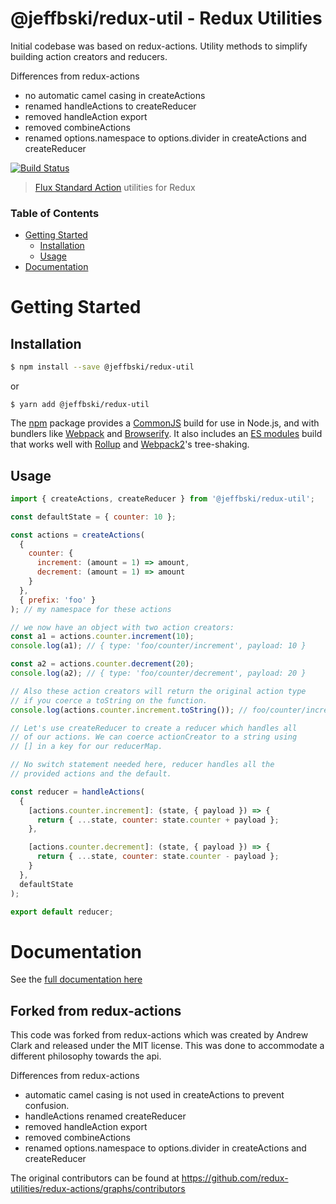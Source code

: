 # @jeffbski/redux-util - Redux Utilities

Initial codebase was based on redux-actions. Utility methods to simplify building action creators and reducers.

Differences from redux-actions

- no automatic camel casing in createActions
- renamed handleActions to createReducer
- removed handleAction export
- removed combineActions
- renamed options.namespace to options.divider in createActions and createReducer

[![Build Status](https://travis-ci.org/jeffbski/redux-util.svg?branch=master)](https://travis-ci.org/jeffbski/redux-util)

> [Flux Standard Action](https://github.com/acdlite/flux-standard-action) utilities for Redux

### Table of Contents

- [Getting Started](#getting-started)
  - [Installation](#installation)
  - [Usage](#usage)
- [Documentation](#documentation)

# Getting Started

## Installation

```bash
$ npm install --save @jeffbski/redux-util
```

or

```
$ yarn add @jeffbski/redux-util
```

The [npm](https://www.npmjs.com) package provides a [CommonJS](http://webpack.github.io/docs/commonjs.html) build for use in Node.js, and with bundlers like [Webpack](http://webpack.github.io/) and [Browserify](http://browserify.org/). It also includes an [ES modules](http://jsmodules.io/) build that works well with [Rollup](http://rollupjs.org/) and [Webpack2](https://webpack.js.org)'s tree-shaking.

## Usage

```js
import { createActions, createReducer } from '@jeffbski/redux-util';

const defaultState = { counter: 10 };

const actions = createActions(
  {
    counter: {
      increment: (amount = 1) => amount,
      decrement: (amount = 1) => amount
    }
  },
  { prefix: 'foo' }
); // my namespace for these actions

// we now have an object with two action creators:
const a1 = actions.counter.increment(10);
console.log(a1); // { type: 'foo/counter/increment', payload: 10 }

const a2 = actions.counter.decrement(20);
console.log(a2); // { type: 'foo/counter/decrement', payload: 20 }

// Also these action creators will return the original action type
// if you coerce a toString on the function.
console.log(actions.counter.increment.toString()); // foo/counter/increment

// Let's use createReducer to create a reducer which handles all
// of our actions. We can coerce actionCreator to a string using
// [] in a key for our reducerMap.

// No switch statement needed here, reducer handles all the
// provided actions and the default.

const reducer = handleActions(
  {
    [actions.counter.increment]: (state, { payload }) => {
      return { ...state, counter: state.counter + payload };
    },

    [actions.counter.decrement]: (state, { payload }) => {
      return { ...state, counter: state.counter - payload };
    }
  },
  defaultState
);

export default reducer;
```

# Documentation

See the [full documentation here](./docs/README.md)

## Forked from redux-actions

This code was forked from redux-actions which was created by Andrew Clark and released under the MIT license. This was done to accommodate a different philosophy towards the api.

Differences from redux-actions

- automatic camel casing is not used in createActions to prevent confusion.
- handleActions renamed createReducer
- removed handleAction export
- removed combineActions
- renamed options.namespace to options.divider in createActions and createReducer

The original contributors can be found at https://github.com/redux-utilities/redux-actions/graphs/contributors
